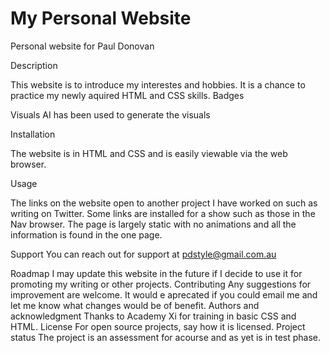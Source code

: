 # My Personal Website


Personal website for Paul Donovan

Description

This website is to introduce my interestes and hobbies. It is a chance to practice my newly aquired HTML and CSS skills. 
Badges


Visuals
AI has been used to generate the visuals

Installation

The website is in HTML and CSS and is easily viewable via the web browser.

Usage

The links on the website open to another project I have worked on such as writing on Twitter.
Some links are installed for a show such as those in the Nav browser.
The page is largely static with no animations and all the information is found in the one page. 

Support
You can reach out for support at pdstyle@gmail.com.au

Roadmap
I may update this website in the future if I decide to use it for promoting my writing or other projects. 
Contributing
Any suggestions for improvement are welcome. It would e aprecated if you could email me and let me know what changes would be of benefit.
Authors and acknowledgment
Thanks to Academy Xi for training in basic CSS and HTML. 
License
For open source projects, say how it is licensed.
Project status
The project is an assessment for acourse and as yet is in test phase. 
